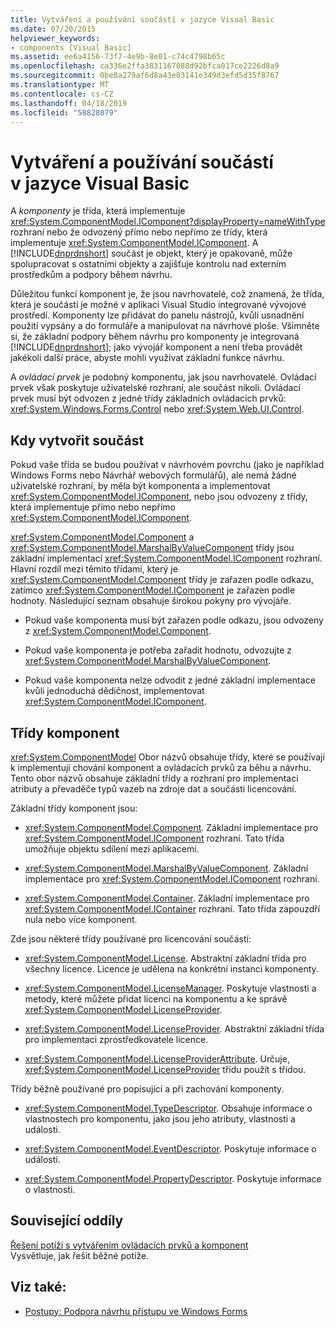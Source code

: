```yaml
---
title: Vytváření a používání součástí v jazyce Visual Basic
ms.date: 07/20/2015
helpviewer_keywords:
- components [Visual Basic]
ms.assetid: ee6a4156-73f7-4e9b-8e01-c74c4798b65c
ms.openlocfilehash: ca336e2ffa3831167088d92bfca017ce2226d8a9
ms.sourcegitcommit: 0be8a279af6d8a43e03141e349d3efd5d35f8767
ms.translationtype: MT
ms.contentlocale: cs-CZ
ms.lasthandoff: 04/18/2019
ms.locfileid: "58828079"
---
```

# <a name="creating-and-using-components-in-visual-basic"></a>Vytváření a používání součástí v jazyce Visual Basic
A *komponenty* je třída, která implementuje <xref:System.ComponentModel.IComponent?displayProperty=nameWithType> rozhraní nebo že odvozený přímo nebo nepřímo ze třídy, která implementuje <xref:System.ComponentModel.IComponent>. A [!INCLUDE[dnprdnshort](~/includes/dnprdnshort-md.md)] součást je objekt, který je opakovaně, může spolupracovat s ostatními objekty a zajišťuje kontrolu nad externím prostředkům a podpory během návrhu.  
  
 Důležitou funkcí komponent je, že jsou navrhovatelé, což znamená, že třída, která je součástí je možné v aplikaci Visual Studio integrované vývojové prostředí. Komponenty lze přidávat do panelu nástrojů, kvůli usnadnění použití vypsány a do formuláře a manipulovat na návrhové ploše. Všimněte si, že základní podpory během návrhu pro komponenty je integrovaná [!INCLUDE[dnprdnshort](~/includes/dnprdnshort-md.md)]; jako vývojář komponent a není třeba provádět jakékoli další práce, abyste mohli využívat základní funkce návrhu.  
  
 A *ovládací prvek* je podobný komponentu, jak jsou navrhovatelé. Ovládací prvek však poskytuje uživatelské rozhraní, ale součást nikoli. Ovládací prvek musí být odvozen z jedné třídy základních ovládacích prvků: <xref:System.Windows.Forms.Control> nebo <xref:System.Web.UI.Control>.  
  
## <a name="when-to-create-a-component"></a>Kdy vytvořit součást  
 Pokud vaše třída se budou používat v návrhovém povrchu (jako je například Windows Forms nebo Návrhář webových formulářů), ale nemá žádné uživatelské rozhraní, by měla být komponenta a implementovat <xref:System.ComponentModel.IComponent>, nebo jsou odvozeny z třídy, která implementuje přímo nebo nepřímo <xref:System.ComponentModel.IComponent>.  
  
 <xref:System.ComponentModel.Component> a <xref:System.ComponentModel.MarshalByValueComponent> třídy jsou základní implementací <xref:System.ComponentModel.IComponent> rozhraní. Hlavní rozdíl mezi těmito třídami, který je <xref:System.ComponentModel.Component> třídy je zařazen podle odkazu, zatímco <xref:System.ComponentModel.IComponent> je zařazen podle hodnoty. Následující seznam obsahuje širokou pokyny pro vývojáře.  
  
-   Pokud vaše komponenta musí být zařazen podle odkazu, jsou odvozeny z <xref:System.ComponentModel.Component>.  
  
-   Pokud vaše komponenta je potřeba zařadit hodnotu, odvozujte z <xref:System.ComponentModel.MarshalByValueComponent>.  
  
-   Pokud vaše komponenta nelze odvodit z jedné základní implementace kvůli jednoduchá dědičnost, implementovat <xref:System.ComponentModel.IComponent>.  
  
## <a name="component-classes"></a>Třídy komponent  
 <xref:System.ComponentModel> Obor názvů obsahuje třídy, které se používají k implementují chování komponent a ovládacích prvků za běhu a návrhu. Tento obor názvů obsahuje základní třídy a rozhraní pro implementaci atributy a převaděče typů vazeb na zdroje dat a součásti licencování.  
  
 Základní třídy komponent jsou:  
  
-   <xref:System.ComponentModel.Component>. Základní implementace pro <xref:System.ComponentModel.IComponent> rozhraní. Tato třída umožňuje objektu sdílení mezi aplikacemi.  
  
-   <xref:System.ComponentModel.MarshalByValueComponent>. Základní implementace pro <xref:System.ComponentModel.IComponent> rozhraní.  
  
-   <xref:System.ComponentModel.Container>. Základní implementace pro <xref:System.ComponentModel.IContainer> rozhraní. Tato třída zapouzdří nula nebo více komponent.  
  
 Zde jsou některé třídy používané pro licencování součástí:  
  
-   <xref:System.ComponentModel.License>. Abstraktní základní třída pro všechny licence. Licence je udělena na konkrétní instanci komponenty.  
  
-   <xref:System.ComponentModel.LicenseManager>. Poskytuje vlastnosti a metody, které můžete přidat licenci na komponentu a ke správě <xref:System.ComponentModel.LicenseProvider>.  
  
-   <xref:System.ComponentModel.LicenseProvider>. Abstraktní základní třída pro implementaci zprostředkovatele licence.  
  
-   <xref:System.ComponentModel.LicenseProviderAttribute>. Určuje, <xref:System.ComponentModel.LicenseProvider> třídu použít s třídou.  
  
 Třídy běžně používané pro popisující a při zachování komponenty.  
  
-   <xref:System.ComponentModel.TypeDescriptor>. Obsahuje informace o vlastnostech pro komponentu, jako jsou jeho atributy, vlastnosti a události.  
  
-   <xref:System.ComponentModel.EventDescriptor>. Poskytuje informace o události.  
  
-   <xref:System.ComponentModel.PropertyDescriptor>. Poskytuje informace o vlastnosti.  
  
## <a name="related-sections"></a>Související oddíly  
 [Řešení potíží s vytvářením ovládacích prvků a komponent](../../framework/winforms/controls/troubleshooting-control-and-component-authoring.md)  
 Vysvětluje, jak řešit běžné potíže.  
  
## <a name="see-also"></a>Viz také:

- [Postupy: Podpora návrhu přístupu ve Windows Forms](../../framework/winforms/controls/developing-windows-forms-controls-at-design-time.md)
